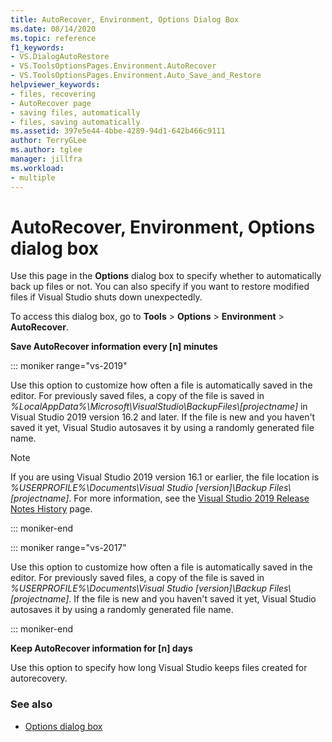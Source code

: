 ```yaml
---
title: AutoRecover, Environment, Options Dialog Box
ms.date: 08/14/2020
ms.topic: reference
f1_keywords:
- VS.DialogAutoRestore
- VS.ToolsOptionsPages.Environment.AutoRecover
- VS.ToolsOptionsPages.Environment.Auto_Save_and_Restore
helpviewer_keywords:
- files, recovering
- AutoRecover page
- saving files, automatically
- files, saving automatically
ms.assetid: 397e5e44-4bbe-4289-94d1-642b466c9111
author: TerryGLee
ms.author: tglee
manager: jillfra
ms.workload:
- multiple
---
```

# AutoRecover, Environment, Options dialog box

Use this page in the **Options** dialog box to specify whether to automatically back up files or not. You can also specify if you want to restore modified files if Visual Studio shuts down unexpectedly.

To access this dialog box, go to **Tools** > **Options** > **Environment** > **AutoRecover**.

**Save AutoRecover information every [n] minutes**

::: moniker range="vs-2019"

Use this option to customize how often a file is automatically saved in the editor. For previously saved files, a copy of the file is saved in *%LocalAppData%\Microsoft\VisualStudio\BackupFiles\\[projectname]* in Visual Studio 2019 version 16.2 and later. If the file is new and you haven't saved it yet, Visual Studio autosaves it by using a randomly generated file name.

> [!NOTE]
> If you are using Visual Studio 2019 version 16.1 or earlier, the file location is *%USERPROFILE%\Documents\Visual Studio [version]\Backup Files\\[projectname]*. For more information, see the [Visual Studio 2019 Release Notes History](/visualstudio/releases/2019/release-notes-history/) page.

::: moniker-end

::: moniker range="vs-2017"

Use this option to customize how often a file is automatically saved in the editor. For previously saved files, a copy of the file is saved in *%USERPROFILE%\Documents\Visual Studio [version]\Backup Files\\[projectname]*. If the file is new and you haven't saved it yet, Visual Studio autosaves it by using a randomly generated file name.

::: moniker-end

**Keep AutoRecover information for [n] days**

Use this option to specify how long Visual Studio keeps files created for autorecovery.

### See also

- [Options dialog box](../../ide/reference/options-dialog-box-visual-studio.md)
